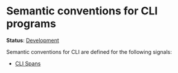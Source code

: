 <!--- Hugo front matter used to generate the website version of this page:
linkTitle: CLI programs
--->

# Semantic conventions for CLI programs

**Status**: [Development][DocumentStatus]

Semantic conventions for CLI are defined for the following signals:

* [CLI Spans](cli-spans.md)

[DocumentStatus]: https://opentelemetry.io/docs/specs/otel/document-status
